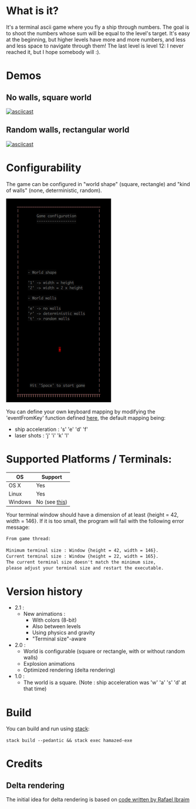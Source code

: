 # What is it?

It's a terminal ascii game where you fly a ship through numbers. The goal is to shoot
the numbers whose sum will be equal to the level's target. It's easy at the beginning,
but higher levels have more and more numbers, and less and less space to navigate through them!
The last level is level 12: I never reached it, but I hope somebody will :).

# Demos

## No walls, square world

[![asciicast](https://asciinema.org/a/151434.png)](https://asciinema.org/a/151434)

## Random walls, rectangular world

[![asciicast](https://asciinema.org/a/151404.png)](https://asciinema.org/a/151404)

# Configurability

The game can be configured in "world shape" (square, rectangle) and "kind of walls"
(none, deterministic, random).

![Configuration snapshot](images/config.png?raw=true "Configuration")

You can define your own keyboard mapping by modifying the 'eventFromKey' function
defined [here](src/Game/Event.hs), the default mapping being:
- ship acceleration : 's' 'e' 'd' 'f'
- laser shots       : 'j' 'i' 'k' 'l'

# Supported Platforms / Terminals:

|OS       |Support|
|---------|-------|
|OS X     |Yes    |
|Linux    |Yes    |
|Windows  |No (see [this](https://ghc.haskell.org/trac/ghc/ticket/7353)) |

Your terminal window should have a dimension of at least {height = 42, width = 146}.
If it is too small, the program will fail with the following error message:

```
From game thread:

Minimum terminal size : Window {height = 42, width = 146}.
Current terminal size : Window {height = 22, width = 165}.
The current terminal size doesn't match the minimum size,
please adjust your terminal size and restart the executable.
```

# Version history
- 2.1 :
  - New animations :
    - With colors (8-bit)
    - Also between levels
    - Using physics and gravity
    - "Terminal size"-aware
- 2.0 :
  - World is configurable (square or rectangle, with or without random walls)
  - Explosion animations
  - Optimized rendering (delta rendering)
- 1.0 :
  - The world is a square. (Note : ship acceleration was 'w' 'a' 's' 'd' at that time)

# Build

You can build and run using [stack](https://docs.haskellstack.org):

`stack build --pedantic && stack exec hamazed-exe`

# Credits

## Delta rendering

The initial idea for delta rendering is based on [code written by Rafael Ibraim](https://gist.github.com/ibraimgm/40e307d70feeb4f117cd)
